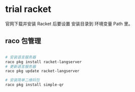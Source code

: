 # trial racket

官网下载并安装 Racket 后要设置 安装目录到 环境变量 Path 里。

## raco 包管理

```bash

```

```bash
# 安装语言服务器
raco pkg install racket-langserver
# 更新语言服务器
raco pkg update racket-langserver

# 安装简单二维码包
raco pkg install simple-qr
```